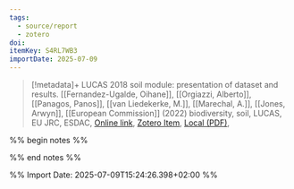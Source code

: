 ```yaml
---
tags:
  - source/report
  - zotero
doi: 
itemKey: S4RL7WB3
importDate: 2025-07-09
---
```

>[!metadata]+
> LUCAS 2018 soil module: presentation of dataset and results.
> [[Fernandez-Ugalde, Oihane]], [[Orgiazzi, Alberto]], [[Panagos, Panos]], [[van Liedekerke, M.]], [[Marechal, A.]], [[Jones, Arwyn]], 
> [[European Commission]] (2022)
> biodiversity, soil, LUCAS, EU JRC, ESDAC, 
> [Online link](https://data.europa.eu/doi/10.2760/215013), [Zotero Item](zotero://select/library/items/S4RL7WB3), [Local (PDF)](file://C:/Users/aburg/Documents/references/zotero/storage/Q62H4G9E/EuropeanCommission.JointResearchCentre.2022_LUCAS2018.pdf), 

%% begin notes %%

%% end notes %%

%% Import Date: 2025-07-09T15:24:26.398+02:00 %%
